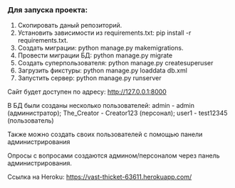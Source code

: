 
### Для запуска проекта:

1. Скопировать даный репозиторий.
2. Установить зависимости из requirements.txt: pip install -r requirements.txt.
3. Создать миграции: python manage.py makemigrations.
4. Провести миграции БД: python manage.py migrate
5. Создать суперпользователя: python manage.py createsuperuser
6. Загрузить фикстуры: python manage.py loaddata db.xml
7. Запустить сервер: python manage.py runserver

Сайт будет доступен по адресу:  http://127.0.0.1:8000

В БД были созданы несколько пользователей:
admin - admin (администратор); The_Creator - Creator123 (персонал); user1 - test12345 (пользователь)

Также можно создать своих пользователей с помощью панели администрирования

Опросы с вопросами создаются админом/персоналом через панель администрирования.

Ссылка на Heroku: https://vast-thicket-63611.herokuapp.com/
